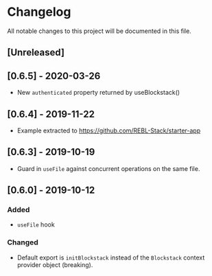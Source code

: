 # Changelog

All notable changes to this project will be documented in this file.

## [Unreleased]

## [0.6.5] - 2020-03-26

- New `authenticated` property returned by useBlockstack()

## [0.6.4] - 2019-11-22

- Example extracted to https://github.com/REBL-Stack/starter-app

## [0.6.3] - 2019-10-19

- Guard in `useFile` against concurrent operations on the same file.

## [0.6.0] - 2019-10-12

### Added

- `useFile` hook

### Changed

- Default export is `initBlockstack` instead of the `Blockstack` context provider object (breaking).
